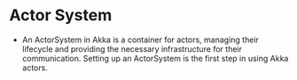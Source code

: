 # Actor System
- An ActorSystem in Akka is a container for actors, managing their lifecycle and providing the necessary infrastructure for their communication. Setting up an ActorSystem is the first step in using Akka actors.
